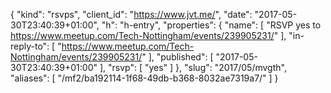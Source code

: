 {
  "kind": "rsvps",
  "client_id": "https://www.jvt.me/",
  "date": "2017-05-30T23:40:39+01:00",
  "h": "h-entry",
  "properties": {
    "name": [
      "RSVP yes to https://www.meetup.com/Tech-Nottingham/events/239905231/"
    ],
    "in-reply-to": [
      "https://www.meetup.com/Tech-Nottingham/events/239905231/"
    ],
    "published": [
      "2017-05-30T23:40:39+01:00"
    ],
    "rsvp": [
      "yes"
    ]
  },
  "slug": "2017/05/mvgth",
  "aliases": [
    "/mf2/ba192114-1f68-49db-b368-8032ae7319a7/"
  ]
}
